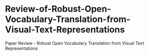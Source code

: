 # Review-of-Robust-Open-Vocabulary-Translation-from-Visual-Text-Representations
Paper Review - Robust Open Vocabulary Translation from Visual Text Representations
